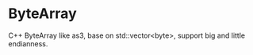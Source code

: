 # ByteArray
C++ ByteArray like as3, base on std::vector&lt;byte>, support big and little endianness.
